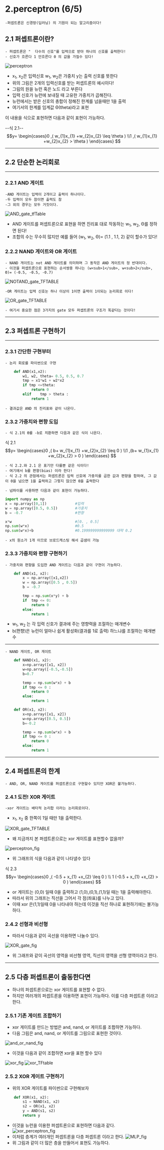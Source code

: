 # 2.perceptron (6/5)


    -퍼셉트론은 신경망(딥러닝) 의 기원이 되는 알고리즘이다!

##   2.1 퍼셉트론이란?

    - 퍼셉트론은 "  다수의 신호"를 입력으로 받아 하나의 신호를 출력한다!
    - 신호가 흐른다 1 안흐른다 0 의 값을 가질수 있다!

![perceptron](./perceptron.png)

- x<sub>1</sub>, x<sub>2</sub>은 입력신호 w<sub>1</sub>, w<sub>2</sub>은 가중치 y는 출력 신호를 뜻한다
- 위의 그림은 2개의 입력신호를 받는 퍼셉트론의 예시이다!
- 그림의 원을 뉴런 혹은 노드 라고 부른다
- 입력 신호가 뉴런에 보내질 때 고유한 가중치가 곱해진다.
- 뉴런에서는 받은 신호의 총합이 정해진 한계를 넘을때만 1을 출력
- 여기서의 한계를 임계값 Θ(theta)라고 표현

이 내용을  식으로 표현하면 다음과 같이 표현이 가능하다.

--식 2.1--
$$y= \begin{cases}0   ,(   w_{1}x_{1} +w_{2}x_{2} \leq \theta    ) \\1  ,(    w_{1}x_{1} +w_{2}x_{2}  >  \theta    ) \end{cases}  $$

***
## 2.2 단순한 논리회로
***
### 2.2.1 AND 게이트

    -AND 게이트는 입력이 2개이고 출력이 하나이다.
    -두 입력이 모두 참이면 출력도 참
    -그 외의 경우는 모두 거짓이다.

![AND_gate_tfTable](../deep-learning-from-scratch-master/deep-learning-from-scratch-master/equations_and_figures/deep_learning_images/fig%202-2.png)

-   AND 게이트를 퍼셉트론으로 표현을 하면 진리표 대로 작동하는 w<sub>1</sub>, w<sub>2</sub>, Θ를 정하면 된다!
-   조합의 수는 무수히 많지만 예를 들어 (w<sub>1</sub>, w<sub>2</sub>, Θ)= (1.1 , 1.1, 2) 같이 할수가 있다!

### 2.2.2 NAND 게이트와 OR 게이트

    - NAND 게이트는 not AND 게이트를 의미하며 그 동작은 AND 게이트의 정 반대이다.
    - 이것을 퍼셉트론으로 표현하는 순서쌍중 하나는 (w<sub>1</sub>, w<sub>2</sub>, Θ)= (-0.5, -0.5, -0.7)

![NOTAND_gate_TFTABLE](../deep-learning-from-scratch-master/deep-learning-from-scratch-master/equations_and_figures/deep_learning_images/fig%202-3.png)


    -OR 게이트는 입력 신호눈 하나 이상이 1이면 출력이 1이되는 논리회로 이다!
![OR_gate_TFTABLE](../deep-learning-from-scratch-master/deep-learning-from-scratch-master/equations_and_figures/deep_learning_images/fig%202-4.png)

    - 여기서 중요한 점은 3가지의 gate 모두 퍼셉트론의 구조가 똑같다는 것이다!
***
## 2.3 퍼셉트론 구현하기

***
### 2.3.1 간단한 구현부터
    - 논리 회로를 파이썬으로 구현

```python
    def AND(x1,x2):
        w1, w2, theta= 0.5, 0.5, 0.7
        tmp = x1*w1 + w2*x2
        if tmp <=theta:
            return 0
        elif    tmp > theta :
            return 1
```
    - 결과값은 AND 의 진리표와 같이 나온다.

### 2.3.2 가중치와 편향 도입

    - 식 2.1의 Θ를 -b로 치환하면 다음과 같은 식이 나온다.
식 2.1
$$y= \begin{cases}0   ,( b+  w_{1}x_{1} +w_{2}x_{2} \leq 0    ) \\1  ,(b+    w_{1}x_{1} +w_{2}x_{2}  >  0   ) \end{cases}  $$

    - 식 2.2.와 2.1 은 표기만 다를뿐 같은 식이다!
    - 여기에서 b를 편향(bias) 이라 한다!
    - 식 2.2 의 관점에서는 퍼셉트론은 입력 신호에 가중치를 곱한 값과 편향을 합하여, 그 값이 0을 넘으면 1을 출력하고 그렇지 않으면 0을 출력한다
    
    - 넘파이를 사용하면 다음과 같이 표현이 가능하다.

```python
import numpy as np
x = np.array([0,1])             #입력
w = np.array([0.5, 0.5])        #가중치
b = -0.7                        #편향

x*w                             #[0. , 0.5]
np.sum(w*x)                     #0.5
np.sum(w*x)+b                   #0.199999999999999 대략 0.2
```

    - x의 원소가 1개 이므로 브로드캐스팅 해서 곱샘이 가능
### 2.3.3 가중치와 편향 구현하기

    - 가중치와 편향을 도입한 AND 게이트는 다음과 같이 구현이 가능하다.

```python
    def AND(x1, x2):
        x = np.array([x1,x2])
        w = np.array([0.5 , 0.5])
        b = -0.7

        tmp = np.sum(x*y) + b
        if  tmp <= 0:
            return 0
        else:
            return 1


```
- w<sub>1</sub>, w<sub>2</sub> 는 각 입력 신호가 결과에 주는 영향력을 조절하는 매개변수
- b(편향)은 뉴런이 얼마나 쉽게 활성화(결과를 1로 출력) 하느냐를 조절하는 매개변수


***
    - NAND 게이트, OR 게이트

```python
    def NAND(x1, x2):
        x=np.array([x1, x2])
        w=np.array([-0.5,-0.5])
        b=0.7

        temp = np.sum(w*x) + b
        if tmp <= 0 :
            return 0
        else:
            return 1

    def OR(x1, x2):
        x=np.array([x1, x2])
        w=np.array([0.5, 0.5])
        b=-0.2

        temp = np.sum(w*x) + b
        if tmp <= 0 :
            return 0
        else:
            return 1
```

***
##  2.4 퍼셉트론의 한계

    - AND, OR, NAND 게이트를 퍼셉트론으로 구현할수 있지만 XOR은 불가능하다.

### 2.4.1 도전! XOR 게이트

    -xor 게이트는 배타적 논리합 이라는 논리회로이다.
-   x<sub>1</sub>, x<sub>2</sub> 중 한쪽이 1일 때만 1을 출력한다.

![XOR_gate_TFTABLE](../deep-learning-from-scratch-master/deep-learning-from-scratch-master/equations_and_figures/deep_learning_images/fig%202-5.png)

- 왜 지금까지 본 퍼셉트론으로는 xor 게이트를 표현할수 없을까?

![perceptron_fig](../deep-learning-from-scratch-master/deep-learning-from-scratch-master/equations_and_figures/deep_learning_images/fig%202-6.png)

- 위 그래프의 식을 다음과 같이 나타낼수 있다


식 2.3
$$y= \begin{cases}0   ,( -0.5 +  x_{1} +x_{2} \leq 0    ) \\
1  (-0.5 +  x_{1} +x_{2}  >  0   ) \end{cases}  $$

-   or 게이트는 (0,0) 일때 0을 출력하고 (1,0),(0,1),(1,1)일 때는 1을 출력해야한다.
-   따라서 위의 그래프는 직선을 그어서 각 점(좌표)를 나누고 있다.
-   이때 xor 은(1,1)일때 0을 나타내야 하는데 이것을 직선 하나로 표현하기에는 불가능 하다.

### 2.4.2 선형과 비선형

- 따라서 다음과 같이 곡선을 이용하면 나눌수 있다.

![ XOR_gate_fig](../deep-learning-from-scratch-master/deep-learning-from-scratch-master/equations_and_figures/deep_learning_images/fig%202-8.png)

-  위 그래프와 같이 곡선의 영역을 비선형 영역, 직선의 영역을 선형 영역이라고 한다.

***

## 2.5 다층 퍼셉트론이 출동한다면

- 하나의 퍼셉트론으로는 xor 게이트를 표현할 수 없다.
- 하지만 여러개의 퍼셉트론을 이용하면 표현이 가능하다. 이를 다층 퍼셉트론 이라고 한다.

### 2.5.1 기존 게이트 조합하기

- xor 게이트를 만드는 방법은 and, nand, or 게이트를 조합하면 가능하다.
- 다음 그림은 and, nand, or 게이트를 그림으로 표현한 것이다.

![and_or_nand_fig](../deep-learning-from-scratch-master/deep-learning-from-scratch-master/equations_and_figures/deep_learning_images/fig%202-9.png)

- 이것을 다음과 같이 조합하면 xor을 표현 할수 있다

![xor_fig](../deep-learning-from-scratch-master/deep-learning-from-scratch-master/equations_and_figures/deep_learning_images/fig%202-11.png)
![xor_TFtable](../deep-learning-from-scratch-master/deep-learning-from-scratch-master/equations_and_figures/deep_learning_images/fig%202-12.png)

### 2.5.2 XOR 게이트 구현하기
- 위의 XOR 게이트를 파이썬으로 구현해보자

```python
    def XOR(x1, x2):
        s1 = NAND(x1, x2)
        s2 = OR(x1, x2)
        y = AND(s1, s2)
        return y
```
- 이것을 뉴런을 이용한 퍼셉트론으로 표현하면 다음과 같다.
![xor_perceptron_fig](../deep-learning-from-scratch-master/deep-learning-from-scratch-master/equations_and_figures/deep_learning_images/fig%202-13.png)
- 이처럼 층계가 여러개인 퍼셉트론을 다층 퍼셉트론 이라고 한다.
![MLP_fig](./MLP.png)
- 위 그림과 같이 더 많은 층을 만들어서 표현도 가능하다.
